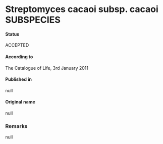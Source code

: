 Streptomyces cacaoi subsp. cacaoi SUBSPECIES
=======

#### Status
ACCEPTED

#### According to
The Catalogue of Life, 3rd January 2011

#### Published in
null

#### Original name
null

### Remarks
null